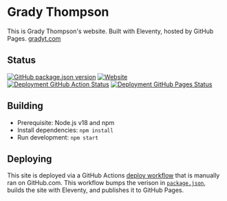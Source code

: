 # Grady Thompson

This is Grady Thompson's website. Built with Eleventy, hosted by GitHub Pages. [gradyt.com](https://www.gradyt.com/)

## Status

[![GitHub package.json version](https://img.shields.io/github/package-json/v/gradyat/gradyat.github.io?color=%23BE5718)](package.json)
[![Website](https://img.shields.io/website?up_message=online&down_message=offline&down_color=darkred&up_color=darkgreen&url=https%3A%2F%2Fwww.gradyt.com%2F)](https://www.gradyt.com/)
[![Deployment GitHub Action Status](https://img.shields.io/github/actions/workflow/status/gradyat/gradyat.github.io/deploy.yml?color=%236912BF&label=deployment%20%28GitHub%20Actions%29)](https://github.com/gradyat/gradyat.github.io/actions/workflows/deploy.yml)
[![Deployment GitHub Pages Status](https://img.shields.io/github/deployments/gradyat/gradyat.github.io/github-pages?color=%236912BF&label=deployment%20%28GitHub%20Pages%29)](https://github.com/gradyat/gradyat.github.io/deployments/activity_log?environment=github-pages)

## Building

- Prerequisite: Node.js v18 and npm
- Install dependencies: `npm install`
- Run development: `npm start`

## Deploying

This site is deployed via a GitHub Actions [deploy workflow](https://github.com/gradyat/gradyat.github.io/actions/workflows/deploy.yml) that is manually ran on GitHub.com. This workflow bumps the verison in [`package.json`](package.json), builds the site with Eleventy, and publishes it to GitHub Pages.
